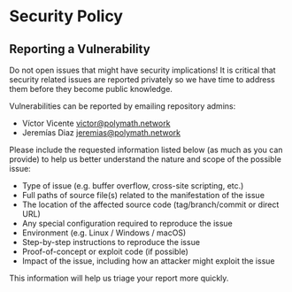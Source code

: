 # Security Policy

## Reporting a Vulnerability

Do not open issues that might have security implications! It is critical that security related issues are reported privately so we have time to address them before they become public knowledge.

Vulnerabilities can be reported by emailing repository admins:

- Víctor Vicente victor@polymath.network
- Jeremías Diaz jeremias@polymath.network

Please include the requested information listed below (as much as you can provide) to help us better understand the nature and scope of the possible issue:

- Type of issue (e.g. buffer overflow, cross-site scripting, etc.)
- Full paths of source file(s) related to the manifestation of the issue
- The location of the affected source code (tag/branch/commit or direct URL)
- Any special configuration required to reproduce the issue
- Environment (e.g. Linux / Windows / macOS)
- Step-by-step instructions to reproduce the issue
- Proof-of-concept or exploit code (if possible)
- Impact of the issue, including how an attacker might exploit the issue

This information will help us triage your report more quickly.
